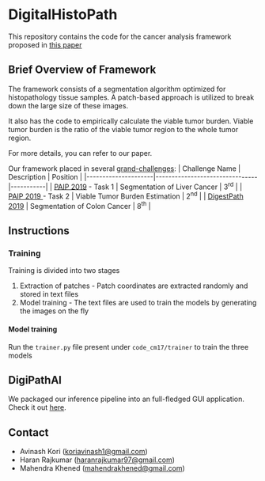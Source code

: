 # DigitalHistoPath
This repository contains the code for the cancer analysis framework proposed in [this paper](https://arxiv.org/abs/2001.00258)

## Brief Overview of Framework 
The framework consists of a segmentation algorithm optimized for histopathology tissue samples. A patch-based approach is utilized to break down the large size of these images.

It also has the code to empirically calculate the viable tumor burden. Viable tumor burden is the ratio of the viable tumor region to the whole tumor region. 

For more details, you can refer to our paper.

Our framework placed in several [grand-challenges](https://grand-challenge.org/challenges/):
| Challenge Name      | Description                    |  Position |
|---------------------|--------------------------------|-----------|
| [PAIP 2019](https://paip2019.grand-challenge.org/) - Task 1  | Segmentation of Liver Cancer   | 3<sup>rd</sup>       |
| [PAIP 2019 ](https://paip2019.grand-challenge.org/) - Task 2  | Viable Tumor Burden Estimation | 2<sup>nd</sup>       |
| [DigestPath 2019](https://digestpath2019.grand-challenge.org/Dataset/)     | Segmentation of Colon Cancer   | 8<sup>th</sup>       |


## Instructions
### Training
Training is divided into two stages
1. Extraction of patches - Patch coordinates are extracted randomly and stored in text files
1. Model training - The text files are used to train the models by generating the images on the fly

#### Model training
Run the `trainer.py` file present under `code_cm17/trainer` to train the three models


## DigiPathAI
We packaged our inference pipeline into an full-fledged GUI application. Check it out [here](https://github.com/haranrk/DigiPathAI).


## Contact 
- Avinash Kori (koriavinash1@gmail.com)
- Haran Rajkumar (haranrajkumar97@gmail.com)
- Mahendra Khened (mahendrakhened@gmail.com)







